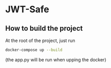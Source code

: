 # JWT-Safe
## How to build the project

At the root of the project, just run 

```bash
docker-compose up --build
```
(the app.py will be run when upping the docker)
